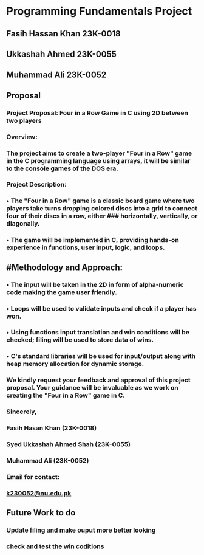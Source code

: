 # Programming Fundamentals Project 
## Fasih Hassan Khan 23K-0018
## Ukkashah Ahmed 23K-0055
## Muhammad Ali 23K-0052

## Proposal
### Project Proposal: Four in a Row Game in C using 2D between two players 
### Overview:
### The project aims to create a two-player "Four in a Row" game in the C programming language using arrays, it will be similar to the console games of the DOS era.
### Project Description:
### •	The "Four in a Row" game is a classic board game where two players take turns dropping colored discs into a grid to connect four of their discs in a row, either ### horizontally, vertically, or diagonally.
### •	The game will be implemented in C, providing hands-on experience in functions, user input, logic, and loops.
## #Methodology and Approach:
### •	The input will be taken in the 2D in form of alpha-numeric code making the game user friendly.
### •	Loops will be used to validate inputs and check if a player has won.
### •	Using functions input translation and win conditions will be checked; filing will be used to store data of wins.
### •	C's standard libraries will be used for input/output along with heap memory allocation for dynamic storage.

### We kindly request your feedback and approval of this project proposal. Your guidance will be invaluable as we work on creating the "Four in a Row" game in C.

### Sincerely,
### Fasih Hasan Khan (23K-0018)
### Syed Ukkashah Ahmed Shah (23K-0055)
### Muhammad Ali (23K-0052)
### Email for contact:
### k230052@nu.edu.pk

## Future Work to do
### Update filing and make ouput more better looking
### check and test the win coditions
